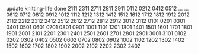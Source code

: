 update knitting-life done
2111
2311
2711
2811
2911
0112
0212
0412
0512
...
...
0612
0712
0812
0912
1012
1112
1212
1312
1412
1512
1612
1712
1812
1912
2012
2112
2212
2312
2412
2512
2612
2712
2812
2912
3012
3112
0101
0201
0301
0401
0501
0601
0701
0801
0901
1001
1101
1201
1301
1401
1501
1601
1701
1801
1901
2001
2101
2201
2301
2401
2501
2601
2701
2801
2901
3001
3101
0102
0202
0302
0402
0502
0602
0702
0802
0902
1002
1102
1202
1302
1402
1502
1602
1702
1802
1902
2002
2102
2202
2302
2402
